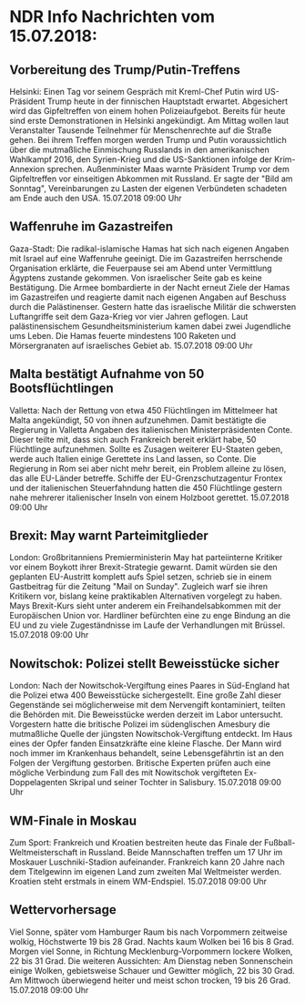 # NDR Info Nachrichten vom 15.07.2018:


## Vorbereitung des Trump/Putin-Treffens
Helsinki: Einen Tag vor seinem Gespräch mit Kreml-Chef Putin wird US-Präsident Trump heute in der finnischen Hauptstadt erwartet. Abgesichert wird das Gipfeltreffen von einem hohen Polizeiaufgebot. Bereits für heute sind erste Demonstrationen in Helsinki angekündigt. Am Mittag wollen laut Veranstalter Tausende Teilnehmer für Menschenrechte auf die Straße gehen. Bei ihrem Treffen morgen werden Trump und Putin voraussichtlich über die mutmaßliche Einmischung Russlands in den amerikanischen Wahlkampf 2016, den Syrien-Krieg und die US-Sanktionen infolge der Krim-Annexion sprechen. Außenminister Maas warnte Präsident Trump vor dem Gipfeltreffen vor einseitigen Abkommen mit Russland. Er sagte der "Bild am Sonntag", Vereinbarungen zu Lasten der eigenen Verbündeten schadeten am Ende auch den USA. 15.07.2018 09:00 Uhr 

## Waffenruhe im Gazastreifen
Gaza-Stadt: Die radikal-islamische Hamas hat sich nach eigenen Angaben mit Israel auf eine Waffenruhe geeinigt. Die im Gazastreifen herrschende Organisation erklärte, die Feuerpause sei am Abend unter Vermittlung Ägyptens zustande gekommen. Von israelischer Seite gab es keine Bestätigung. Die Armee bombardierte in der Nacht erneut Ziele der Hamas im Gazastreifen und reagierte damit nach eigenen Angaben auf Beschuss durch die Palästinenser. Gestern hatte das israelische Militär die schwersten Luftangriffe seit dem Gaza-Krieg vor vier Jahren geflogen. Laut palästinensischem Gesundheitsministerium kamen dabei zwei Jugendliche ums Leben. Die Hamas feuerte mindestens 100 Raketen und Mörsergranaten auf israelisches Gebiet ab. 15.07.2018 09:00 Uhr 

## Malta bestätigt Aufnahme von 50 Bootsflüchtlingen
Valletta: Nach der Rettung von etwa 450 Flüchtlingen im Mittelmeer hat Malta angekündigt, 50 von ihnen aufzunehmen. Damit bestätigte die Regierung in Valletta Angaben des italienischen Ministerpräsidenten Conte. Dieser teilte mit, dass sich auch Frankreich bereit erklärt habe, 50 Flüchtlinge aufzunehmen. Sollte es Zusagen weiterer EU-Staaten geben, werde auch Italien einige Gerettete ins Land lassen, so Conte. Die Regierung in Rom sei aber nicht mehr bereit, ein Problem alleine zu lösen, das alle EU-Länder betreffe. Schiffe der EU-Grenzschutzagentur Frontex und der italienischen Steuerfahndung hatten die 450 Flüchtlinge gestern nahe mehrerer italienischer Inseln von einem Holzboot gerettet. 15.07.2018 09:00 Uhr 

## Brexit: May warnt Parteimitglieder
London:		Großbritanniens Premierministerin May hat parteiinterne Kritiker vor einem Boykott ihrer Brexit-Strategie gewarnt. Damit würden sie den geplanten EU-Austritt komplett aufs Spiel setzen, schrieb sie in einem Gastbeitrag für die Zeitung "Mail on Sunday". Zugleich warf sie ihren Kritikern vor, bislang keine praktikablen Alternativen vorgelegt zu haben. Mays Brexit-Kurs sieht unter anderem ein Freihandelsabkommen mit der Europäischen Union vor. Hardliner befürchten eine zu enge Bindung an die EU und zu viele Zugeständnisse im Laufe der Verhandlungen mit Brüssel. 15.07.2018 09:00 Uhr 

## Nowitschok: Polizei stellt Beweisstücke sicher
London: Nach der Nowitschok-Vergiftung eines Paares in Süd-England hat die Polizei etwa 400 Beweisstücke sichergestellt. Eine große Zahl dieser Gegenstände sei möglicherweise mit dem Nervengift kontaminiert, teilten die Behörden mit. Die Beweisstücke werden derzeit im Labor untersucht. Vorgestern hatte die britische Polizei im südenglischen Amesbury die mutmaßliche Quelle der jüngsten Nowitschok-Vergiftung entdeckt. Im Haus eines der Opfer fanden Einsatzkräfte eine kleine Flasche. Der Mann wird noch immer im Krankenhaus behandelt, seine Lebensgefährtin ist an den Folgen der Vergiftung gestorben. Britische Experten prüfen auch eine mögliche Verbindung zum Fall des mit Nowitschok vergifteten Ex-Doppelagenten Skripal und seiner Tochter in Salisbury. 15.07.2018 09:00 Uhr 

## WM-Finale in Moskau
Zum Sport: Frankreich und Kroatien bestreiten heute das Finale der Fußball-Weltmeisterschaft in Russland. Beide Mannschaften treffen um 17 Uhr im Moskauer Luschniki-Stadion aufeinander. Frankreich kann 20 Jahre nach dem Titelgewinn im eigenen Land zum zweiten Mal Weltmeister werden. Kroatien steht erstmals in einem WM-Endspiel. 15.07.2018 09:00 Uhr 

## Wettervorhersage
Viel Sonne, später vom Hamburger Raum bis nach Vorpommern zeitweise wolkig, Höchstwerte 19 bis 28 Grad. Nachts kaum Wolken bei 16 bis 8 Grad. Morgen viel Sonne, in Richtung Mecklenburg-Vorpommern lockere Wolken, 22 bis 31 Grad. Die weiteren Aussichten: Am Dienstag neben Sonnenschein einige Wolken, gebietsweise Schauer und Gewitter möglich, 22 bis 30 Grad. Am Mittwoch überwiegend heiter und meist schon trocken, 19 bis 26 Grad. 15.07.2018 09:00 Uhr 
